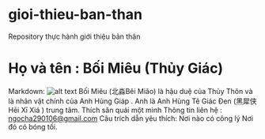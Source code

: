 # gioi-thieu-ban-than
Repository thực hành giới thiệu bản thân
# Họ và tên : Bối Miêu (Thủy Giác)
Markdown: ![![alt text](image.png)](https://anhhungtraidat.wordpress.com/gioi-thieu/)
Bối Miêu (北淼Běi Miǎo) là hậu duệ của Thủy Thôn và là nhân vật chính của Anh Hùng Giáp . Anh là Anh Hùng Tê Giác Đen (黑犀侠Hēi Xī Xiá ) trung tâm.
Thích săn quái một mình
Thông tin liên hệ : ngocha290106@gmail.com
Câu trích dẫn yêu thích: 
Nơi nào có công lý 
Nơi đó có bóng tối.
